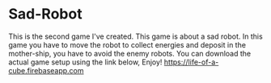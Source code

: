 # Sad-Robot
This is the second game I've created. This game is about a sad robot. In this game you have to move the robot to collect energies and deposit in the mother-ship, you have to avoid the enemy robots. You can download the actual game setup using the link below, Enjoy!
https://life-of-a-cube.firebaseapp.com

